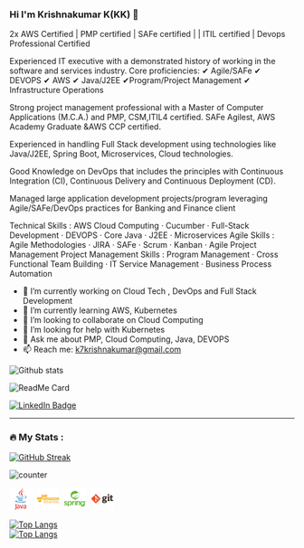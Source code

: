 ### Hi I'm Krishnakumar K(KK) 👋

2x AWS Certified | PMP certified | SAFe certified | | ITIL certified | Devops Professional Certified 

Experienced IT executive with a demonstrated history of working in the software and services industry. 
Core proficiencies: ✔ Agile/SAFe ✔ DEVOPS ✔ AWS ✔ Java/J2EE ✔Program/Project Management ✔ Infrastructure Operations 

Strong project management professional with a Master of Computer Applications (M.C.A.) and PMP, CSM,ITIL4 certified. SAFe Agilest, AWS Academy Graduate &AWS CCP certified.

Experienced in handling Full Stack development using technologies like Java/J2EE, Spring Boot, Microservices, Cloud technologies.

Good Knowledge on DevOps that includes the principles with Continuous Integration (CI), Continuous Delivery and Continuous Deployment (CD).

Managed large application development projects/program leveraging Agile/SAFe/DevOps practices for Banking and Finance client

Technical Skills          :    AWS Cloud Computing · Cucumber · Full-Stack Development · DEVOPS · Core Java ·  J2EE · Microservices
Agile  Skills             :    Agile Methodologies · JIRA  · SAFe · Scrum · Kanban  · Agile Project Management 
Project Management Skills :    Program Management  · Cross Functional Team Building ·  IT Service Management  ·  Business Process Automation


- 🔭 I’m currently working on  Cloud Tech , DevOps and Full Stack Development 
- 🌱 I’m currently learning AWS, Kubernetes
- 👯 I’m looking to collaborate on Cloud Computing
- 🤔 I’m looking for help with Kubernetes
- 💬 Ask me about PMP, Cloud Computing, Java, DEVOPS
- 📫 Reach me: k7krishnakumar@gmail.com
<!-- - 😄 Pronouns: ...
- ⚡ Fun fact: ...
-->

![Github stats](https://github-readme-stats.vercel.app/api?username=k7krishna)

![ReadMe Card](https://github-readme-stats.vercel.app/api/pin/?username=k7krishna&repo=YourRepositoryName)

<div id="badges">
  <a href="https://www.linkedin.com/in/krishnakumar-k-pmp/">
    <img src="https://img.shields.io/badge/LinkedIn-blue?style=for-the-badge&logo=linkedin&logoColor=white" alt="LinkedIn Badge"/>
  </a>
  <!-- <a href="your-youtube-URL">
    <img src="https://img.shields.io/badge/YouTube-red?style=for-the-badge&logo=youtube&logoColor=white" alt="Youtube Badge"/>
  </a>
  <a href="your-twitter-URL">
    <img src="https://img.shields.io/badge/Twitter-blue?style=for-the-badge&logo=twitter&logoColor=white" alt="Twitter Badge"/>
  </a>  -->
</div>

---
### :fire: My Stats :
<!--https://github-readme-streak-stats.herokuapp.com/?user=k7krishna -->

[![GitHub Streak](http://github-readme-streak-stats.herokuapp.com?user=k7krishna&theme=dark&background=000000)](https://git.io/streak-stats)


![counter](https://enqjxs37ekfiikl.m.pipedream.net)

<!--
https://komarev.com/ghpvc/?username=k7krishna
<img src="https://komarev.com/ghpvc/?username=k7krishna&style=flat-square&color=blue" alt=""/>
-->

<div>
  <img src="https://github.com/devicons/devicon/blob/master/icons/java/java-original-wordmark.svg" title="Java" alt="Java" width="40" height="40"/>&nbsp;
  <img src="https://github.com/devicons/devicon/blob/master/icons/amazonwebservices/amazonwebservices-plain-wordmark.svg" title="AWS" alt="AWS" width="40" height="40"/>&nbsp;
  <img src="https://github.com/devicons/devicon/blob/master/icons/spring/spring-original-wordmark.svg" title="Spring" alt="Spring" width="40" height="40"/>&nbsp;
  <img src="https://github.com/devicons/devicon/blob/master/icons/git/git-original-wordmark.svg" title="Git" **alt="Git" width="40" height="40"/>
  
  <!--
  <img src="https://github.com/devicons/devicon/blob/master/icons/react/react-original-wordmark.svg" title="React" alt="React" width="40" height="40"/>&nbsp;
    <img src="https://github.com/devicons/devicon/blob/master/icons/materialui/materialui-original.svg" title="Material UI" alt="Material UI" width="40" height="40"/>&nbsp;
  <img src="https://github.com/devicons/devicon/blob/master/icons/flutter/flutter-original.svg" title="Flutter" alt="Flutter" width="40" height="40"/>&nbsp;
  <img src="https://github.com/devicons/devicon/blob/master/icons/redux/redux-original.svg" title="Redux" alt="Redux " width="40" height="40"/>&nbsp;
  <img src="https://github.com/devicons/devicon/blob/master/icons/css3/css3-plain-wordmark.svg"  title="CSS3" alt="CSS" width="40" height="40"/>&nbsp;
  <img src="https://github.com/devicons/devicon/blob/master/icons/html5/html5-original.svg" title="HTML5" alt="HTML" width="40" height="40"/>&nbsp;
  <img src="https://github.com/devicons/devicon/blob/master/icons/javascript/javascript-original.svg" title="JavaScript" alt="JavaScript" width="40" height="40"/>&nbsp;
  <img src="https://github.com/devicons/devicon/blob/master/icons/firebase/firebase-plain-wordmark.svg" title="Firebase" alt="Firebase" width="40" height="40"/>&nbsp;
  <img src="https://github.com/devicons/devicon/blob/master/icons/gatsby/gatsby-original.svg" title="Gatsby"  alt="Gatsby" width="40" height="40"/>&nbsp;
  <img src="https://github.com/devicons/devicon/blob/master/icons/mysql/mysql-original-wordmark.svg" title="MySQL"  alt="MySQL" width="40" height="40"/>&nbsp;
  <img src="https://github.com/devicons/devicon/blob/master/icons/nodejs/nodejs-original-wordmark.svg" title="NodeJS" alt="NodeJS" width="40" height="40"/>&nbsp;
    -->
</div>


[![Top Langs](https://github-readme-stats.vercel.app/api/top-langs/?username=k7krishna)](https://github.com/anuraghazra/github-readme-stats)
<br>
[![Top Langs](https://github-readme-stats.vercel.app/api/top-langs/?username=k7krishna&layout=compact&theme=vision-friendly-dark)](https://github.com/anuraghazra/github-readme-stats)

<!--
---
### :writing_hand: Blog Posts :
-->
<!-- BLOG-POST-LIST:START -->
<!-- BLOG-POST-LIST:END -->


